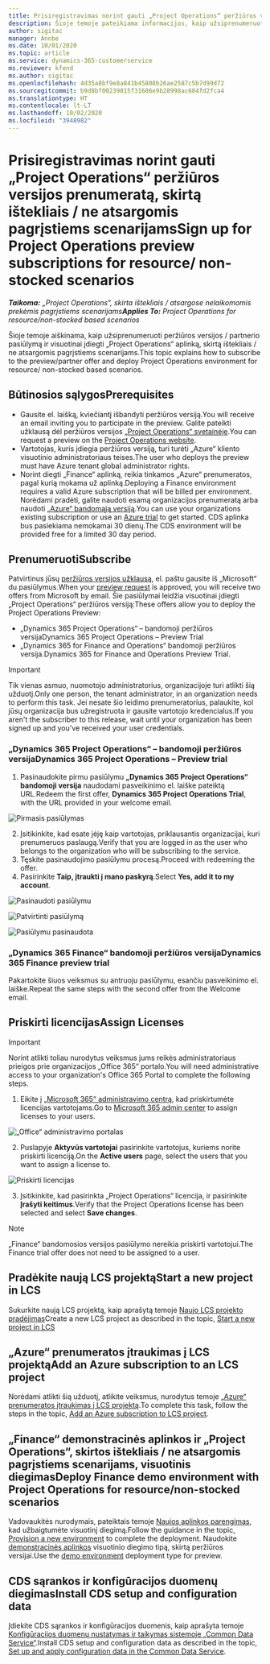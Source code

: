 ```yaml
---
title: Prisiregistravimas norint gauti „Project Operations“ peržiūros versijos prenumeratą, skirtą ištekliais / ne atsargomis pagrįstiems scenarijams
description: Šioje temoje pateikiama informacijos, kaip užsiprenumeruoti ir įdiegti „Project Operations“, skirtą ištekliais / ne atsargomis pagrįstiems scenarijams.
author: sigitac
manager: Annbe
ms.date: 10/01/2020
ms.topic: article
ms.service: dynamics-365-customerservice
ms.reviewer: kfend
ms.author: sigitac
ms.openlocfilehash: 4d35a8bf9e8a841b45808b26ae2587c5b7d99d72
ms.sourcegitcommit: b9d8bf00239815f31686e9b28998ac684fd2fca4
ms.translationtype: HT
ms.contentlocale: lt-LT
ms.lasthandoff: 10/02/2020
ms.locfileid: "3948982"
---
```

# <a name="sign-up-for-project-operations-preview-subscriptions-for-resource-non-stocked-scenarios"></a><span data-ttu-id="3df9d-103">Prisiregistravimas norint gauti „Project Operations“ peržiūros versijos prenumeratą, skirtą ištekliais / ne atsargomis pagrįstiems scenarijams</span><span class="sxs-lookup"><span data-stu-id="3df9d-103">Sign up for Project Operations preview subscriptions for resource/ non-stocked scenarios</span></span>

<span data-ttu-id="3df9d-104">_**Taikoma:** „Project Operations“, skirta ištekliais / atsargose nelaikomomis prekėmis pagrįstiems scenarijams_</span><span class="sxs-lookup"><span data-stu-id="3df9d-104">_**Applies To:** Project Operations for resource/non-stocked based scenarios_</span></span>

<span data-ttu-id="3df9d-105">Šioje temoje aiškinama, kaip užsiprenumeruoti peržiūros versijos / partnerio pasiūlymą ir visuotinai įdiegti „Project Operations“ aplinką, skirtą ištekliais / ne atsargomis pagrįstiems scenarijams.</span><span class="sxs-lookup"><span data-stu-id="3df9d-105">This topic explains how to subscribe to the preview/partner offer and deploy Project Operations environment for resource/ non-stocked based scenarios.</span></span>

## <a name="prerequisites"></a><span data-ttu-id="3df9d-106">Būtinosios sąlygos</span><span class="sxs-lookup"><span data-stu-id="3df9d-106">Prerequisites</span></span>

- <span data-ttu-id="3df9d-107">Gausite el. laišką, kviečiantį išbandyti peržiūros versiją.</span><span class="sxs-lookup"><span data-stu-id="3df9d-107">You will receive an email inviting you to participate in the preview.</span></span> <span data-ttu-id="3df9d-108">Galite pateikti užklausą dėl peržiūros versijos [„Project Operations“ svetainėje](https://dynamics.microsoft.com/en-us/project-operations/overview/).</span><span class="sxs-lookup"><span data-stu-id="3df9d-108">You can request a preview on the [Project Operations website](https://dynamics.microsoft.com/en-us/project-operations/overview/).</span></span>
- <span data-ttu-id="3df9d-109">Vartotojas, kuris įdiegia peržiūros versiją, turi turėti „Azure“ kliento visuotinio administratoriaus teises.</span><span class="sxs-lookup"><span data-stu-id="3df9d-109">The user who deploys the preview must have Azure tenant global administrator rights.</span></span>
- <span data-ttu-id="3df9d-110">Norint diegti „Finance“ aplinką, reikia tinkamos „Azure“ prenumeratos, pagal kurią mokama už aplinką.</span><span class="sxs-lookup"><span data-stu-id="3df9d-110">Deploying a Finance environment requires a valid Azure subscription that will be billed per environment.</span></span> <span data-ttu-id="3df9d-111">Norėdami pradėti, galite naudoti esamą organizacijos prenumeratą arba naudoti [„Azure“ bandomąją versiją](https://azure.microsoft.com/en-us/free/).</span><span class="sxs-lookup"><span data-stu-id="3df9d-111">You can use your organizations existing subscription or use an [Azure trial](https://azure.microsoft.com/en-us/free/) to get started.</span></span> <span data-ttu-id="3df9d-112">CDS aplinka bus pasiekiama nemokamai 30 dienų.</span><span class="sxs-lookup"><span data-stu-id="3df9d-112">The CDS environment will be provided free for a limited 30 day period.</span></span>

## <a name="subscribe"></a><span data-ttu-id="3df9d-113">Prenumeruoti</span><span class="sxs-lookup"><span data-stu-id="3df9d-113">Subscribe</span></span>

<span data-ttu-id="3df9d-114">Patvirtinus jūsų [peržiūros versijos užklausą](https://forms.office.com/FormsPro/Pages/ResponsePage.aspx?id=v4j5cvGGr0GRqy180BHbR56j8lZs0FdAvwT75_WNFyxUMkRDV1NYQU5TNjE2VjhKOVBUNVg2R0s1NC4u), el. paštu gausite iš „Microsoft“ du pasiūlymus.</span><span class="sxs-lookup"><span data-stu-id="3df9d-114">When your [preview request](https://forms.office.com/FormsPro/Pages/ResponsePage.aspx?id=v4j5cvGGr0GRqy180BHbR56j8lZs0FdAvwT75_WNFyxUMkRDV1NYQU5TNjE2VjhKOVBUNVg2R0s1NC4u) is approved, you will receive two offers from Microsoft by email.</span></span> <span data-ttu-id="3df9d-115">Šie pasiūlymai leidžia visuotinai įdiegti „Project Operations“ peržiūros versiją:</span><span class="sxs-lookup"><span data-stu-id="3df9d-115">These offers allow you to deploy the Project Operations Preview:</span></span>

- <span data-ttu-id="3df9d-116">„Dynamics 365 Project Operations“ – bandomoji peržiūros versija</span><span class="sxs-lookup"><span data-stu-id="3df9d-116">Dynamics 365 Project Operations – Preview Trial</span></span>
- <span data-ttu-id="3df9d-117">„Dynamics 365 for Finance and Operations“ bandomoji peržiūros versija.</span><span class="sxs-lookup"><span data-stu-id="3df9d-117">Dynamics 365 for Finance and Operations Preview Trial.</span></span>

> [!IMPORTANT]
> <span data-ttu-id="3df9d-118">Tik vienas asmuo, nuomotojo administratorius, organizacijoje turi atlikti šią užduotį.</span><span class="sxs-lookup"><span data-stu-id="3df9d-118">Only one person, the tenant administrator, in an organization needs to perform this task.</span></span> <span data-ttu-id="3df9d-119">Jei nesate šio leidimo prenumeratorius, palaukite, kol jūsų organizacija bus užregistruota ir gausite vartotojo kredencialus.</span><span class="sxs-lookup"><span data-stu-id="3df9d-119">If you aren't the subscriber to this release, wait until your organization has been signed up and you've received your user credentials.</span></span>

### <a name="dynamics-365-project-operations--preview-trial"></a><span data-ttu-id="3df9d-120">„Dynamics 365 Project Operations“ – bandomoji peržiūros versija</span><span class="sxs-lookup"><span data-stu-id="3df9d-120">Dynamics 365 Project Operations – Preview trial</span></span>

1. <span data-ttu-id="3df9d-121">Pasinaudokite pirmu pasiūlymu **„Dynamics 365 Project Operations“ bandomoji versija** naudodami pasveikinimo el. laiške pateiktą URL.</span><span class="sxs-lookup"><span data-stu-id="3df9d-121">Redeem the first offer, **Dynamics 365 Project Operations Trial**, with the URL provided in your welcome email.</span></span>

![Pirmasis pasiūlymas](./media/1FirstOffer.png)

2. <span data-ttu-id="3df9d-123">Įsitikinkite, kad esate įėję kaip vartotojas, priklausantis organizacijai, kuri prenumeruos paslaugą.</span><span class="sxs-lookup"><span data-stu-id="3df9d-123">Verify that you are logged in as the user who belongs to the organization who will be subscribing to the service.</span></span>
3. <span data-ttu-id="3df9d-124">Tęskite pasinaudojimo pasiūlymu procesą.</span><span class="sxs-lookup"><span data-stu-id="3df9d-124">Proceed with redeeming the offer.</span></span> 
4. <span data-ttu-id="3df9d-125">Pasirinkite **Taip, įtraukti į mano paskyrą**.</span><span class="sxs-lookup"><span data-stu-id="3df9d-125">Select **Yes, add it to my account**.</span></span>

![Pasinaudoti pasiūlymu](./media/2RedeemFirstOffer.png)

![Patvirtinti pasiūlymą](./media/3ConfirmFirstOffer.png)

![Pasiūlymu pasinaudota](./media/4OfferSuccessfulyRedeemed.png)

### <a name="dynamics-365-finance-preview-trial"></a><span data-ttu-id="3df9d-129">„Dynamics 365 Finance“ bandomoji peržiūros versija</span><span class="sxs-lookup"><span data-stu-id="3df9d-129">Dynamics 365 Finance preview trial</span></span>

<span data-ttu-id="3df9d-130">Pakartokite šiuos veiksmus su antruoju pasiūlymu, esančiu pasveikinimo el. laiške.</span><span class="sxs-lookup"><span data-stu-id="3df9d-130">Repeat the same steps with the second offer from the Welcome email.</span></span>

## <a name="assign-licenses"></a><span data-ttu-id="3df9d-131">Priskirti licencijas</span><span class="sxs-lookup"><span data-stu-id="3df9d-131">Assign Licenses</span></span>

> [!IMPORTANT]
> <span data-ttu-id="3df9d-132">Norint atlikti toliau nurodytus veiksmus jums reikės administratoriaus prieigos prie organizacijos „Office 365“ portalo.</span><span class="sxs-lookup"><span data-stu-id="3df9d-132">You will need administrative access to your organization's Office 365 Portal to complete the following steps.</span></span>

1. <span data-ttu-id="3df9d-133">Eikite į [„Microsoft 365“ administravimo centrą](https://portal.office.com/), kad priskirtumėte licencijas vartotojams.</span><span class="sxs-lookup"><span data-stu-id="3df9d-133">Go to [Microsoft 365 admin center](https://portal.office.com/) to assign licenses to your users.</span></span>

![„Office“ administravimo portalas](./media/5OfficeAdminPortal.png)

2. <span data-ttu-id="3df9d-135">Puslapyje **Aktyvūs vartotojai** pasirinkite vartotojus, kuriems norite priskirti licenciją.</span><span class="sxs-lookup"><span data-stu-id="3df9d-135">On the **Active users** page, select the users that you want to assign a license to.</span></span>

![Priskirti licencijas](./media/6AssignLicenses.png)

3. <span data-ttu-id="3df9d-137">Įsitikinkite, kad pasirinkta „Project Operations“ licencija, ir pasirinkite **Įrašyti keitimus**.</span><span class="sxs-lookup"><span data-stu-id="3df9d-137">Verify that the Project Operations license has been selected and select **Save changes**.</span></span> 

> [!NOTE]
> <span data-ttu-id="3df9d-138">„Finance“ bandomosios versijos pasiūlymo nereikia priskirti vartotojui.</span><span class="sxs-lookup"><span data-stu-id="3df9d-138">The Finance trial offer does not need to be assigned to a user.</span></span>

## <a name="start-a-new-project-in-lcs"></a><span data-ttu-id="3df9d-139">Pradėkite naują LCS projektą</span><span class="sxs-lookup"><span data-stu-id="3df9d-139">Start a new project in LCS</span></span>

<span data-ttu-id="3df9d-140">Sukurkite naują LCS projektą, kaip aprašytą temoje [Naujo LCS projekto pradėjimas](create-lcs-project.md)</span><span class="sxs-lookup"><span data-stu-id="3df9d-140">Create a new LCS project as described in the topic, [Start a new project in LCS](create-lcs-project.md)</span></span>

## <a name="add-an-azure-subscription-to-an-lcs-project"></a><span data-ttu-id="3df9d-141">„Azure“ prenumeratos įtraukimas į LCS projektą</span><span class="sxs-lookup"><span data-stu-id="3df9d-141">Add an Azure subscription to an LCS project</span></span>

<span data-ttu-id="3df9d-142">Norėdami atlikti šią užduotį, atlikite veiksmus, nurodytus temoje [„Azure“ prenumeratos įtraukimas į LCS projektą](resource-add-azure-subscription-lcs-project.md).</span><span class="sxs-lookup"><span data-stu-id="3df9d-142">To complete this task, follow the steps in the topic, [Add an Azure subscription to LCS project](resource-add-azure-subscription-lcs-project.md).</span></span>

## <a name="deploy-finance-demo-environment-with-project-operations-for-resourcenon-stocked-scenarios"></a><span data-ttu-id="3df9d-143">„Finance“ demonstracinės aplinkos ir „Project Operations“, skirtos ištekliais / ne atsargomis pagrįstiems scenarijams, visuotinis diegimas</span><span class="sxs-lookup"><span data-stu-id="3df9d-143">Deploy Finance demo environment with Project Operations for resource/non-stocked scenarios</span></span>

<span data-ttu-id="3df9d-144">Vadovaukitės nurodymais, pateiktais temoje [Naujos aplinkos parengimas](resource-provision-new-environment.md), kad užbaigtumėte visuotinį diegimą.</span><span class="sxs-lookup"><span data-stu-id="3df9d-144">Follow the guidance in the topic, [Provision a new environment](resource-provision-new-environment.md) to complete the deployment.</span></span> <span data-ttu-id="3df9d-145">Naudokite [demonstracinės aplinkos](https://docs.microsoft.com/dynamics365/fin-ops-core/dev-itpro/deployment/deploy-demo-environment) visuotinio diegimo tipą, skirtą peržiūros versijai.</span><span class="sxs-lookup"><span data-stu-id="3df9d-145">Use the [demo environment](https://docs.microsoft.com/dynamics365/fin-ops-core/dev-itpro/deployment/deploy-demo-environment) deployment type for preview.</span></span>

## <a name="install-cds-setup-and-configuration-data"></a><span data-ttu-id="3df9d-146">CDS sąrankos ir konfigūracijos duomenų diegimas</span><span class="sxs-lookup"><span data-stu-id="3df9d-146">Install CDS setup and configuration data</span></span>

<span data-ttu-id="3df9d-147">Įdiekite CDS sąrankos ir konfigūracijos duomenis, kaip aprašyta temoje [Konfigūracijos duomenų nustatymas ir taikymas sistemoje „Common Data Service“](resource-apply-pro-setup-config-data.md).</span><span class="sxs-lookup"><span data-stu-id="3df9d-147">Install CDS setup and configuration data as described in the topic, [Set up and apply configuration data in the Common Data Service](resource-apply-pro-setup-config-data.md).</span></span>

